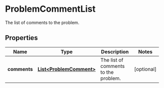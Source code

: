 

# ProblemCommentList

The list of comments to the problem.

## Properties

| Name | Type | Description | Notes |
|------------ | ------------- | ------------- | -------------|
|**comments** | [**List&lt;ProblemComment&gt;**](ProblemComment.md) | The list of comments to the problem. |  [optional] |



